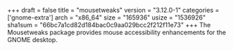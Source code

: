 +++
draft = false
title = "mousetweaks"
version = "3.12.0-1"
categories = ['gnome-extra']
arch = "x86_64"
size = "165936"
usize = "1536926"
sha1sum = "66bc7a1cd82d184bac0c9aa029bcc2f212f11e73"
+++
The Mousetweaks package provides mouse accessibility enhancements for the GNOME desktop.